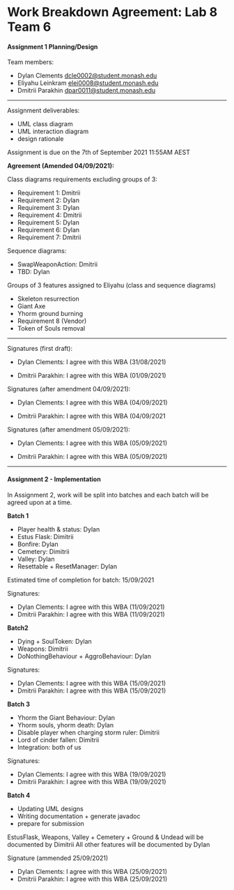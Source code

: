 # Work Breakdown Agreement: Lab 8 Team 6
#### Assignment 1 Planning/Design

Team members:
- Dylan Clements dcle0002@student.monash.edu
- Eliyahu Leinkram elei0008@student.monash.edu
- Dmitrii Parakhin dpar0011@student.monash.edu

---

Assignment deliverables:
- UML class diagram
- UML interaction diagram 
- design rationale 

Assignment is due on the 7th of September 2021 11:55AM AEST

**Agreement (Amended 04/09/2021):**<br>

Class diagrams requirements excluding groups of 3:
- Requirement 1: Dmitrii
- Requirement 2: Dylan
- Requirement 3: Dylan
- Requirement 4: Dmitrii
- Requirement 5: Dylan
- Requirement 6: Dylan
- Requirement 7: Dmitrii


Sequence diagrams:
- SwapWeaponAction: Dmitrii
- TBD: Dylan


Groups of 3 features assigned to Eliyahu (class and sequence diagrams)
- Skeleton resurrection
- Giant Axe
- Yhorm ground burning
- Requirement 8 (Vendor)
- Token of Souls removal 

---

Signatures (first draft):

- Dylan Clements: I agree with this WBA (31/08/2021)

- Dmitrii Parakhin: I agree with this WBA (01/09/2021)


Signatures (after amendment 04/09/2021):

- Dylan Clements: I agree with this WBA (04/09/2021)

- Dmitrii Parakhin: I agree with this WBA (04/09/2021


Signatures (after amendment 05/09/2021):

- Dylan Clements: I agree with this WBA (05/09/2021)

- Dmitrii Parakhin: I agree with this WBA (05/09/2021)
---

#### Assignment 2 - Implementation

In Assignment 2, work will be split into batches and each batch will be agreed 
upon at a time.

**Batch 1**
- Player health & status: Dylan
- Estus Flask: Dimitrii
- Bonfire: Dylan
- Cemetery: Dimitrii
- Valley: Dylan
- Resettable + ResetManager: Dylan

Estimated time of completion for batch: 15/09/2021

Signatures:
- Dylan Clements: I agree with this WBA (11/09/2021)
- Dmitrii Parakhin: I agree with this WBA (11/09/2021)


**Batch2**
- Dying + SoulToken: Dylan
- Weapons: Dimitrii
- DoNothingBehaviour + AggroBehaviour: Dylan

Signatures:
- Dylan Clements: I agree with this WBA (15/09/2021)
- Dmitrii Parakhin: I agree with this WBA (15/09/2021)

**Batch 3**
- Yhorm the Giant Behaviour: Dylan
- Yhorm souls, yhorm death: Dylan
- Disable player when charging storm ruler: Dimitrii
- Lord of cinder fallen: Dimitrii
- Integration: both of us

Signatures:
- Dylan Clements: I agree with this WBA (19/09/2021)
- Dmitrii Parakhin: I agree with this WBA (19/09/2021)


**Batch 4**
- Updating UML designs
- Writing documentation + generate javadoc
- prepare for submission

EstusFlask, Weapons, Valley + Cemetery + Ground & Undead will be documented by Dimitrii
All other features will be documented by Dylan

Signature (ammended 25/09/2021)
- Dylan Clements: I agree with this WBA (25/09/2021)
- Dmitrii Parakhin: I agree with this WBA (25/09/2021)


